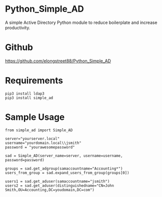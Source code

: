 # Python_Simple_AD
A simple Active Directory Python module to reduce boilerplate and increase productivity.

# Github
https://github.com/elongstreet88/Python_Simple_AD

# Requirements
```
pip3 install ldap3
pip3 install simple_ad
```

# Sample Usage
```
from simple_ad import Simple_AD

server="yourserver.local"
username="yourdomain.local\\jsmith"
password = "yourawesomepassword"

sad = Simple_AD(server_name=server, username=username, password=password)

groups = sad.get_adgroup(samaccountname="Accounting*")
users_from_group = sad.expand_users_from_group(groups[0])

users1 = sad.get_aduser(samaccountname="jsmith")
users2 = sad.get_aduser(distinguishedname="CN=John Smith,OU=Accounting,DC=youdomain,DC=com")
```